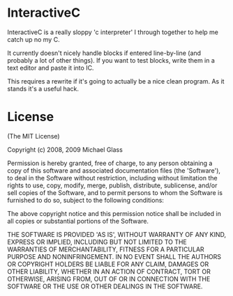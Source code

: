 InteractiveC
============

InteractiveC is a really sloppy 'c interpreter' I through together to help me catch up no my C.

It currently doesn't nicely handle blocks if entered line-by-line (and probably a lot of other things).  If you want to test blocks, write them in a text editor and paste it into IC.

This requires a rewrite if it's going to actually be a nice clean program.  As it stands it's a useful hack.

License
=======

(The MIT License)

Copyright (c) 2008, 2009 Michael Glass

Permission is hereby granted, free of charge, to any person obtaining
a copy of this software and associated documentation files (the
'Software'), to deal in the Software without restriction, including
without limitation the rights to use, copy, modify, merge, publish,
distribute, sublicense, and/or sell copies of the Software, and to
permit persons to whom the Software is furnished to do so, subject to
the following conditions:

The above copyright notice and this permission notice shall be
included in all copies or substantial portions of the Software.

THE SOFTWARE IS PROVIDED 'AS IS', WITHOUT WARRANTY OF ANY KIND,
EXPRESS OR IMPLIED, INCLUDING BUT NOT LIMITED TO THE WARRANTIES OF
MERCHANTABILITY, FITNESS FOR A PARTICULAR PURPOSE AND NONINFRINGEMENT.
IN NO EVENT SHALL THE AUTHORS OR COPYRIGHT HOLDERS BE LIABLE FOR ANY
CLAIM, DAMAGES OR OTHER LIABILITY, WHETHER IN AN ACTION OF CONTRACT,
TORT OR OTHERWISE, ARISING FROM, OUT OF OR IN CONNECTION WITH THE
SOFTWARE OR THE USE OR OTHER DEALINGS IN THE SOFTWARE.

